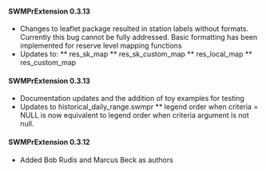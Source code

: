 #### SWMPrExtension 0.3.13
* Changes to leaflet package resulted in station labels without formats. Currently this bug cannot be fully addressed. Basic formatting has been implemented for reserve level mapping functions
* Updates to:
** res_sk_map
** res_sk_custom_map
** res_local_map
** res_custom_map


#### SWMPrExtension 0.3.13
* Documentation updates and the addition of toy examples for testing
* Updates to historical_daily_range.swmpr
** legend order when criteria = NULL is now equivalent to legend order when criteria argument is not null.

#### SWMPrExtension 0.3.12

* Added Bob Rudis and Marcus Beck as authors
